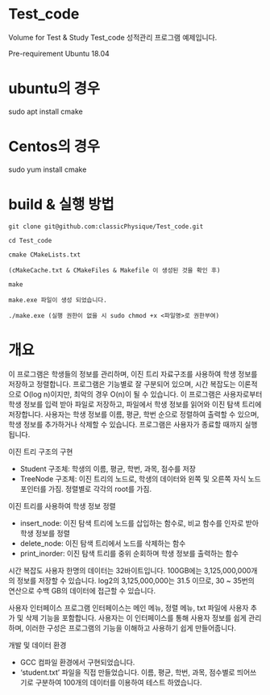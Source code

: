 # Test_code
Volume for Test &amp;  Study
Test_code
성적관리 프로그램 예제입니다.


Pre-requirement
Ubuntu 18.04


# ubuntu의 경우
sudo apt install cmake



# Centos의 경우
sudo yum install cmake





# build & 실행 방법
```
git clone git@github.com:classicPhysique/Test_code.git

cd Test_code

cmake CMakeLists.txt

(cMakeCache.txt & CMakeFiles & Makefile 이 생성된 것을 확인 후)

make

make.exe 파일이 생성 되었습니다.

./make.exe (실행 권한이 없을 시 sudo chmod +x <파일명>로 권한부여)

```

# 개요
 이 프로그램은 학생들의 정보를 관리하며, 이진 트리 자료구조를 사용하여 학생 정보를 저장하고 정렬합니다. 프로그램은 기능별로 잘 구분되어 있으며, 시간 복잡도는 이론적으로 O(log n)이지만, 최악의 경우 O(n)이 될 수 있습니다. 이 프로그램은 사용자로부터 학생 정보를 입력 받아 파일로 저장하고, 파일에서 학생 정보를 읽어와 이진 탐색 트리에 저장합니다. 사용자는 학생 정보를 이름, 평균, 학번 순으로 정렬하여 출력할 수 있으며, 학생 정보를 추가하거나 삭제할 수 있습니다. 프로그램은 사용자가 종료할 때까지 실행됩니다.

이진 트리 구조의 구현
- Student 구조체: 학생의 이름, 평균, 학번, 과목, 점수를 저장
- TreeNode 구조체: 이진 트리의 노드로, 학생의 데이터와 왼쪽 및 오른쪽 자식 노드 포인터를 가짐. 정렬별로 각각의 root를 가짐.

이진 트리를 사용하여 학생 정보 정렬
- insert_node: 이진 탐색 트리에 노드를 삽입하는 함수로, 비교 함수를 인자로 받아 학생 정보를 정렬
- delete_node: 이진 탐색 트리에서 노드를 삭제하는 함수
- print_inorder: 이진 탐색 트리를 중위 순회하며 학생 정보를 출력하는 함수

시간 복잡도
사용자 한명의 데이터는 32바이트입니다. 100GB에는 3,125,000,000개의 정보를 저장할 수 있습니다. log2의 3,125,000,000는 31.5 이므로, 30 ~ 35번의 연산으로 수백 GB의 데이터에 접근할 수 있습니다.

사용자 인터페이스
프로그램 인터페이스는 메인 메뉴, 정렬 메뉴, txt 파일에 사용자 추가 및 삭제 기능을 포함합니다. 사용자는 이 인터페이스를 통해 사용자 정보를 쉽게 관리하며, 이러한 구성은 프로그램의 기능을 이해하고 사용하기 쉽게 만들어줍니다. 

개발 및 데이터 환경 
 
- GCC 컴파일 환경에서 구현되었습니다. 
- ‘student.txt’ 파일을 직접 만들었습니다. 이름, 평균, 학번, 과목, 점수별로 띄어쓰기로 구분하여 100개의 데이터를 이용하여 테스트 하였습니다. 
